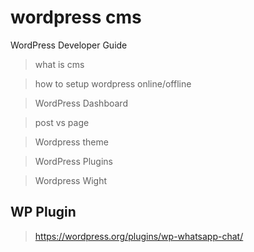 # wordpress cms

WordPress Developer Guide 

> what is cms
 
> how to setup wordpress online/offline

> WordPress Dashboard

> post vs page

> Wordpress theme

> WordPress Plugins

> Wordpress Wight


## WP Plugin

> https://wordpress.org/plugins/wp-whatsapp-chat/

